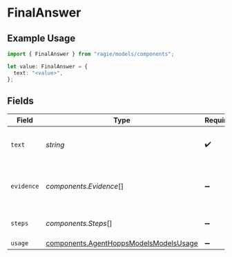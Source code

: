 # FinalAnswer

## Example Usage

```typescript
import { FinalAnswer } from "ragie/models/components";

let value: FinalAnswer = {
  text: "<value>",
};
```

## Fields

| Field                                                                                            | Type                                                                                             | Required                                                                                         | Description                                                                                      |
| ------------------------------------------------------------------------------------------------ | ------------------------------------------------------------------------------------------------ | ------------------------------------------------------------------------------------------------ | ------------------------------------------------------------------------------------------------ |
| `text`                                                                                           | *string*                                                                                         | :heavy_check_mark:                                                                               | The final answer to the question.                                                                |
| `evidence`                                                                                       | *components.Evidence*[]                                                                          | :heavy_minus_sign:                                                                               | The evidence used to derive the answer.                                                          |
| `steps`                                                                                          | *components.Steps*[]                                                                             | :heavy_minus_sign:                                                                               | The steps that led to the answer.                                                                |
| `usage`                                                                                          | [components.AgentHoppsModelsModelsUsage](../../models/components/agenthoppsmodelsmodelsusage.md) | :heavy_minus_sign:                                                                               | N/A                                                                                              |